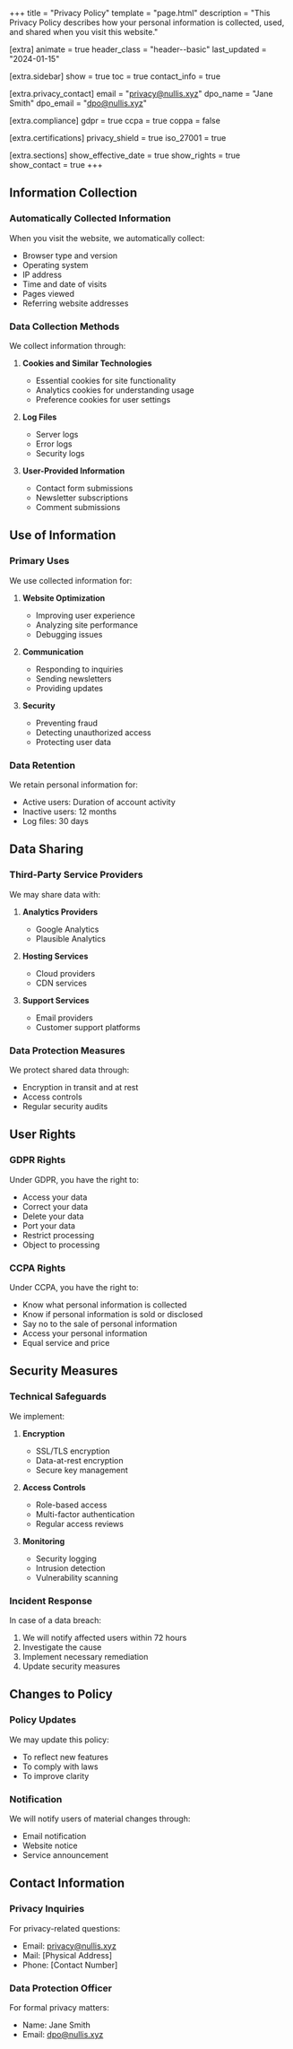 +++
title = "Privacy Policy"
template = "page.html"
description = "This Privacy Policy describes how your personal information is collected, used, and shared when you visit this website."

[extra]
animate = true
header_class = "header--basic"
last_updated = "2024-01-15"

[extra.sidebar]
show = true
toc = true
contact_info = true

[extra.privacy_contact]
email = "privacy@nullis.xyz"
dpo_name = "Jane Smith"
dpo_email = "dpo@nullis.xyz"

[extra.compliance]
gdpr = true
ccpa = true
coppa = false

[extra.certifications]
privacy_shield = true
iso_27001 = true

[extra.sections]
show_effective_date = true
show_rights = true
show_contact = true
+++

## Information Collection

### Automatically Collected Information
When you visit the website, we automatically collect:

- Browser type and version
- Operating system
- IP address
- Time and date of visits
- Pages viewed
- Referring website addresses

### Data Collection Methods
We collect information through:

1. **Cookies and Similar Technologies**
   - Essential cookies for site functionality
   - Analytics cookies for understanding usage
   - Preference cookies for user settings

2. **Log Files**
   - Server logs
   - Error logs
   - Security logs

3. **User-Provided Information**
   - Contact form submissions
   - Newsletter subscriptions
   - Comment submissions

## Use of Information

### Primary Uses
We use collected information for:

1. **Website Optimization**
   - Improving user experience
   - Analyzing site performance
   - Debugging issues

2. **Communication**
   - Responding to inquiries
   - Sending newsletters
   - Providing updates

3. **Security**
   - Preventing fraud
   - Detecting unauthorized access
   - Protecting user data

### Data Retention
We retain personal information for:

- Active users: Duration of account activity
- Inactive users: 12 months
- Log files: 30 days

## Data Sharing

### Third-Party Service Providers
We may share data with:

1. **Analytics Providers**
   - Google Analytics
   - Plausible Analytics

2. **Hosting Services**
   - Cloud providers
   - CDN services

3. **Support Services**
   - Email providers
   - Customer support platforms

### Data Protection Measures
We protect shared data through:

- Encryption in transit and at rest
- Access controls
- Regular security audits

## User Rights

### GDPR Rights
Under GDPR, you have the right to:

- Access your data
- Correct your data
- Delete your data
- Port your data
- Restrict processing
- Object to processing

### CCPA Rights
Under CCPA, you have the right to:

- Know what personal information is collected
- Know if personal information is sold or disclosed
- Say no to the sale of personal information
- Access your personal information
- Equal service and price

## Security Measures

### Technical Safeguards
We implement:

1. **Encryption**
   - SSL/TLS encryption
   - Data-at-rest encryption
   - Secure key management

2. **Access Controls**
   - Role-based access
   - Multi-factor authentication
   - Regular access reviews

3. **Monitoring**
   - Security logging
   - Intrusion detection
   - Vulnerability scanning

### Incident Response
In case of a data breach:

1. We will notify affected users within 72 hours
2. Investigate the cause
3. Implement necessary remediation
4. Update security measures

## Changes to Policy

### Policy Updates
We may update this policy:

- To reflect new features
- To comply with laws
- To improve clarity

### Notification
We will notify users of material changes through:

- Email notification
- Website notice
- Service announcement

## Contact Information

### Privacy Inquiries
For privacy-related questions:

- Email: privacy@nullis.xyz
- Mail: [Physical Address]
- Phone: [Contact Number]

### Data Protection Officer
For formal privacy matters:

- Name: Jane Smith
- Email: dpo@nullis.xyz
